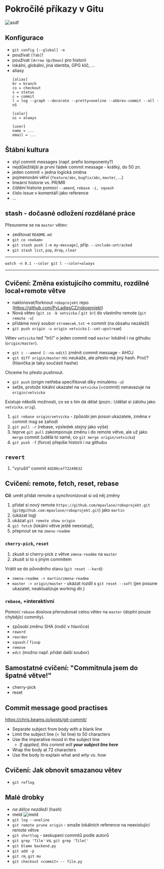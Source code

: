 # Pokročilé příkazy v Gitu

![asdf](https://imgs.xkcd.com/comics/git.png)

## Konfigurace
* `git config [--global] -e`
* používat `[Tab]`!
* používat `[Arrow Up/Down]` pro historii
* lokální, globální, jiná identita, GPG klíč, ...
* aliasy
  ```
  [alias]
  br = branch
  co = checkout
  s = status
  c = commit
  l = log --graph --decorate --pretty=oneline --abbrev-commit --all -n5
  
  [color]
  ui = always
  
  [user]
  name = ...
  email = ...
  ```

## Štábní kultura
* styl commit messages (např. prefix komponenty?)
* nejdůležitější je první řádek commit message - krátký, do 50 zn.
* jeden commit = jedna logická změna
* pojmenování větví (`feature/abc`, `bugfix/abc`, `master`, ...)
* lineární historie vs. PR/MR
* čištění historie pomocí `--amend`, `rebase -i, squash`
* číslo issue v komentáři jako reference
* ...



## stash - dočasné odložení rozdělané práce
Přesuneme se na `master` větev:

* zeditovat `README.md`
* `git co <nekam>`
* `git stash push [-m my-message]`, příp. `--include-untracked` 
* `git stash list`, `pop`, `drop`, `clear`


----------

`watch -n 0.1 --color git l --color=always`

----------


## Cvičení: Změna existujícího commitu, rozdílné local+remote větve
* naklonovat/forknout `roboprojekt` repo (https://github.com/PyLadiesCZ/roboprojekt)
* Nová větev (`git co -b vetvicka` / `git br`) do vlastního remote (`git remote -v`)
* přidáme nový soubor `stromecek.txt` -> commit (na obsahu nezáleží)
* `git push origin -u origin vetvicka` (`--set-upstream`)

Větev `vetvicka` teď "trčí" o jeden commit nad `master` lokálně i na githubu (`origin/master`).

* `git c --amend [--no-edit]` změnit commit message - AHOJ
* `git diff origin/master` nic neukáže, ale přesto má jiný hash. Proč? (hlavička je taky součástí hashe)

Chceme ho přesto pushnout.

* `git push` (origin netřeba specifikovat díky minulému `-u`)
* selže, protože lokální ukazatel na `vetvicka` (=commit) nenavazuje na `origin/vetvicka`

Existuje několik možnosti, co se s tím dá dělat (pozn.: Udělat si zálohu jako `vetvicka.orig`).
1. `git rebase origin/vetvicka` - způsobí jen posun ukazatele, změna v commit msg se zahodí
1. `git pull -r` (rebase, výsledek stejný jako výše)
1. teprve `git pull` zakomponuje změnu i do remote větve, ale už jako `merge` commit (udělá to samé, co `git merge origin/vetvicka`)
1. `git push -f` (force) přepíše historii i na githubu

## `revert`
1. "vyrušit" commit `4d206cef72249632`

## Cvičení: remote, fetch, reset, rebase
**Cíl**: umět přidat remote a synchronizovat si od něj změny
1. přidat si nový remote `https://github.com/mpavlase/roboprojekt.git` (`git@github.com:mpavlase/roboprojekt.git`) jako `martin`
1. (ukázat log)
1. ukázat `git remote show origin`
1. `git fetch` (lokální větve ještě neexistují),
1. přepnout se na `zmena-readme`

### `cherry-pick`, `reset`
1. zkusit si cherry-pick z větve `zmena-readme` na `master`
1. zkusit si to s jiným commitem

Vrátit se do původního stavu (`git reset --hard`):
* `zmena-readme -> martin/zmena-readme`
* `master -> origin/master` - ukázat rozdíl s `git reset --soft` (jen posune ukazatel, neaktualizuje working dir.)

### `rebase`, +interaktivní
Pomocí `rebase` doslova přeroubovat celou větev na `master` (doplní pouze chybějící commity).
* způsobí změnu SHA (rodič v hlavičce)
* `reword`
* `reorder`
* `squash` / `fixup`
* `remove`
* `edit` (možno např. přidat další soubor)

## Samostatné cvičení: "Commitnula jsem do špatné větve!"
* cherry-pick
* reset

## Commit message good practises
https://chris.beams.io/posts/git-commit/

* Separate subject from body with a blank line
* Limit the subject line (= 1st line) to 50 characters
* Use the imperative mood in the subject line
  * *If applied, this commit will **your subject line here***
* Wrap the body at 72 characters
* Use the body to explain what and *why* vs. *how*

## Cvičení: Jak obnovit smazanou větev
* `git reflog`

## Malé drobky
* *na délce nezáleží* (hash)
* meld ![meld](http://meldmerge.org/images/meld-merge-full.png)
* `git log --oneline`
* `git remote prune origin` - smaže lokálních reference na neexistující remote větve
* `git shortlog` - seskupení commitů podle autorů
* `git grep 'Tile'` vs. `git grep 'Tile('`
* `git blame backend.py`
* `git add -p`
* `git rm`, `git mv`
* `git checkout <commit> -- file.py`

